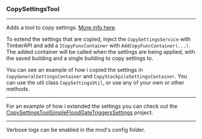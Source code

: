 ### **CopySettingsTool**

---

Adds a tool to copy settings. [More info here](https://mod.io/g/timberborn/m/copy-settings-tool "More info here").

To extend the settings that are copied, inject the `CopySettingsService` with TimberAPI and add a `ICopyFuncContainer` with `AddCopyFuncContainer(...)`.
The added container will be called when the settings are being applied, with the saved building and a single building to copy settings to.

You can see an example of how i copied the settings in `CopyGeneralSettingsContainer` and `CopyStockpileSettingsContainer`. You can use the util class `CopySettingsUtil`, or use any of your own  or other methods.

---

For an example of how i extended the settings you can check out the [CopySettingsToolSimpleFloodGateTriggersSettings](https://github.com/botbob5981/timberborn-mods/tree/main/CopySettingsToolSimpleFloodGateTriggersSettings "CopySettingsToolSimpleFloodGateTriggersSettings") project.

---

Verbose logs can be enabled in the mod's config folder.

